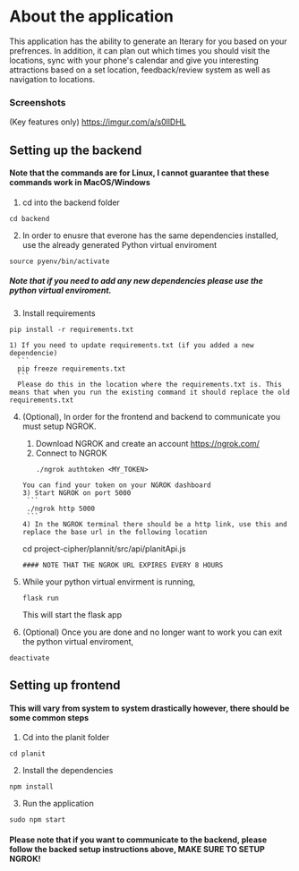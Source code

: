 # About the application
This application has the ability to generate an Iterary for you based on your prefrences. In addition, it can plan out which times you should visit the locations, sync with your phone's calendar and give you interesting attractions based on a set location, feedback/review system as well as navigation to locations.

### Screenshots
(Key features only) https://imgur.com/a/s0llDHL

## Setting up the backend
#### Note that the commands are for Linux, I cannot guarantee that these commands work in MacOS/Windows

1) cd into the backend folder
  ```
  cd backend
  ```
2) In order to enusre that everone has the same dependencies installed, use the already generated Python virtual enviroment
  ```
  source pyenv/bin/activate
  ```
  ##### Note that if you need to add any new dependencies please use the python virtual enviroment.
  
3) Install requirements
  ```
  pip install -r requirements.txt
  ```
  
    1) If you need to update requirements.txt (if you added a new dependencie)
      ```
      pip freeze requirements.txt
      ```  
      Please do this in the location where the requirements.txt is. This means that when you run the existing command it should replace the old requirements.txt

4) (Optional), In order for the frontend and backend to communicate you must setup NGROK.
    1) Download NGROK and create an account https://ngrok.com/
    2) Connect to NGROK 
       ```
       ./ngrok authtoken <MY_TOKEN> 
      ```
      You can find your token on your NGROK dashboard
    3) Start NGROK on port 5000
       ```
       ./ngrok http 5000
       ```
    4) In the NGROK terminal there should be a http link, use this and replace the base url in the following location
      ```
      cd  project-cipher/plannit/src/api/planitApi.js 
      ```
    #### NOTE THAT THE NGROK URL EXPIRES EVERY 8 HOURS
     
5) While your python virtual envirment is running, 
    ```
    flask run
    ```
    This will start the flask app
    
6) (Optional) Once you are done and no longer want to work you can exit the python virtual enviroment,
  ```
  deactivate
  ```
  
  
  
## Setting up frontend

#### This will vary from system to system drastically however, there should be some common steps

1) Cd into the planit folder
  ```
  cd planit
  ```
2) Install the dependencies
  ```
  npm install
  ```

3) Run the application
  ```
  sudo npm start
  ```

#### Please note that if you want to communicate to the backend, please follow the backed setup instructions above, MAKE SURE TO SETUP NGROK!
